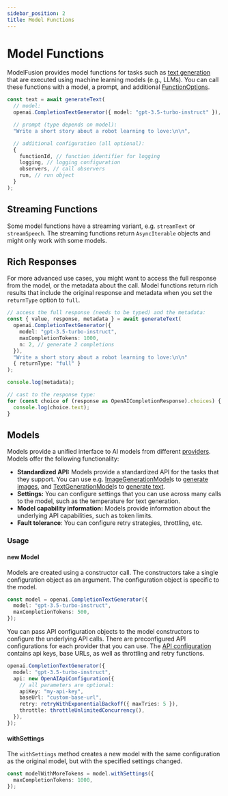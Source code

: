 ```yaml
---
sidebar_position: 2
title: Model Functions
---
```


# Model Functions

ModelFusion provides model functions for tasks such as [text generation](/guide/function/generate-text) that are executed using machine learning models (e.g., LLMs).
You can call these functions with a model, a prompt, and additional [FunctionOptions](/api/modules#functionoptions).

```ts
const text = await generateText(
  // model:
  openai.CompletionTextGenerator({ model: "gpt-3.5-turbo-instruct" }),

  // prompt (type depends on model):
  "Write a short story about a robot learning to love:\n\n",

  // additional configuration (all optional):
  {
    functionId, // function identifier for logging
    logging, // logging configuration
    observers, // call observers
    run, // run object
  }
);
```

## Streaming Functions

Some model functions have a streaming variant, e.g. `streamText` or `streamSpeech`. The streaming functions return `AsyncIterable` objects and might only work with some models.

## Rich Responses

For more advanced use cases, you might want to access the full response from the model, or the metadata about the call.
Model functions return rich results that include the original response and metadata when you set the `returnType` option to `full`.

```ts
// access the full response (needs to be typed) and the metadata:
const { value, response, metadata } = await generateText(
  openai.CompletionTextGenerator({
    model: "gpt-3.5-turbo-instruct",
    maxCompletionTokens: 1000,
    n: 2, // generate 2 completions
  }),
  "Write a short story about a robot learning to love:\n\n"
  { returnType: "full" }
);

console.log(metadata);

// cast to the response type:
for (const choice of (response as OpenAICompletionResponse).choices) {
  console.log(choice.text);
}
```

## Models

Models provide a unified interface to AI models from different [providers](/integration/model-provider/). Models offer the following functionality:

- **Standardized API:** Models provide a standardized API for the tasks that they support. You can use e.g. [ImageGenerationModel](/api/interfaces/ImageGenerationModel)s to [generate images](/guide/function/generate-image), and [TextGenerationModel](/api/interfaces/TextGenerationModel)s to [generate text](/guide/function/generate-text).
- **Settings:** You can configure settings that you can use across many calls to the model, such as the temperature for text generation.
- **Model capability information:** Models provide information about the underlying API capabilities, such as token limits.
- **Fault tolerance**: You can configure retry strategies, throttling, etc.

### Usage

#### new Model

Models are created using a constructor call. The constructors take a single configuration object as an argument. The configuration object is specific to the model.

```ts
const model = openai.CompletionTextGenerator({
  model: "gpt-3.5-turbo-instruct",
  maxCompletionTokens: 500,
});
```

You can pass API configuration objects to the model constructors to configure the underlying API calls. There are preconfigured API configurations for each provider that you can use. The [API configuration](/api/interfaces/ApiConfiguration) contains api keys, base URLs, as well as throttling and retry functions.

```ts
openai.CompletionTextGenerator({
  model: "gpt-3.5-turbo-instruct",
  api: new OpenAIApiConfiguration({
    // all parameters are optional:
    apiKey: "my-api-key",
    baseUrl: "custom-base-url",
    retry: retryWithExponentialBackoff({ maxTries: 5 }),
    throttle: throttleUnlimitedConcurrency(),
  }),
});
```

#### withSettings

The `withSettings` method creates a new model with the same configuration as the original model, but with the specified settings changed.

```ts
const modelWithMoreTokens = model.withSettings({
  maxCompletionTokens: 1000,
});
```
